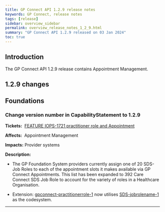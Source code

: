 ```yaml
---
title: GP Connect API 1.2.9 release notes
keywords: GP Connect, release notes
tags: [release]
sidebar: overview_sidebar
permalink: overview_release_notes_1_2_9.html
summary: "GP Connect API 1.2.9 released on 03 Jan 2024"
toc: true
---
```


## Introduction ##

The GP Connect API 1.2.9 release contains Appointment Management.

## 1.2.9 changes ##

## Foundations ##

### Change version number in CapabilityStatement to 1.2.9 ###

**Tickets:**&nbsp; [FEATURE IOPS-1721 practitioner role and Appointment](https://github.com/nhsconnect/STU3-FHIR-Assets/commit/3e6db88a839c11c0c56795c77061b8e4575ed753)

**Affects:**&nbsp; Appointment Management

**Impacts:** Provider systems

**Description:**

- The GP Foundation System providers currently assign one of 20 SDS-Job Roles to each of the appointment slots it makes available via GP Connect Appointments. This list has been expanded to 392 Care Connect SDS Job Role to account for the variety of roles in a Healthcare Organisation.

- Extension: [gpconnect-practitionerrole-1](https://simplifier.net/gpconnect2/extension-gpconnect-practitionerrole-1) now utilises [SDS-jobrolename-1](https://simplifier.net/packages/careconnect.stu3.03.00.00/3.1.0/files/2101106) as the codesystem.


---